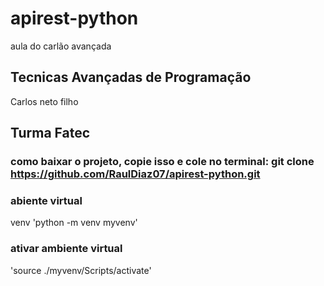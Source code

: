 # apirest-python
aula do carlão avançada

## Tecnicas Avançadas de Programação
Carlos neto filho

## Turma Fatec

### como baixar o projeto, copie isso e cole no terminal: git clone https://github.com/RaulDiaz07/apirest-python.git

### abiente virtual
venv
'python -m venv myvenv'

### ativar ambiente virtual
'source ./myvenv/Scripts/activate'